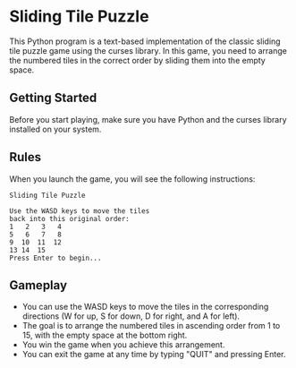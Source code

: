 # Sliding Tile Puzzle

This Python program is a text-based implementation of the classic sliding tile puzzle game using the curses library. 
In this game, you need to arrange the numbered tiles in the correct order by sliding them into the empty space.

## Getting Started

Before you start playing, make sure you have Python and the curses library installed on your system. 

## Rules

When you launch the game, you will see the following instructions:

```
Sliding Tile Puzzle

Use the WASD keys to move the tiles
back into this original order:
1   2   3   4 
5   6   7   8
9  10  11  12
13 14  15
Press Enter to begin...
```

## Gameplay

- You can use the WASD keys to move the tiles in the corresponding directions (W for up, S for down, D for right, and A for left).
- The goal is to arrange the numbered tiles in ascending order from 1 to 15, with the empty space at the bottom right.
- You win the game when you achieve this arrangement.
- You can exit the game at any time by typing "QUIT" and pressing Enter.

